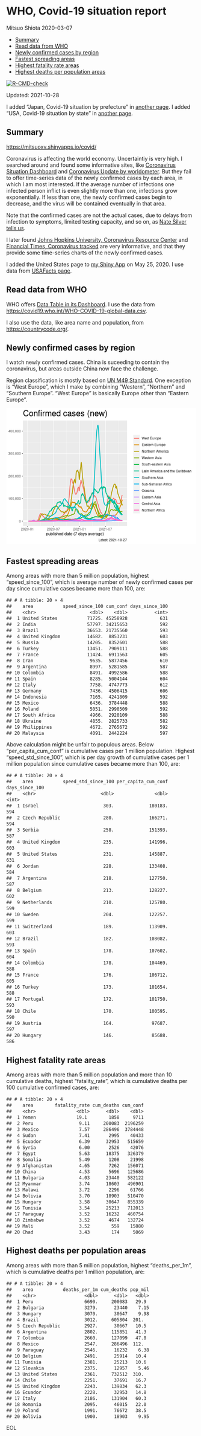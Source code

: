 WHO, Covid-19 situation report
================
Mitsuo Shiota
2020-03-07

-   [Summary](#summary)
-   [Read data from WHO](#read-data-from-who)
-   [Newly confirmed cases by region](#newly-confirmed-cases-by-region)
-   [Fastest spreading areas](#fastest-spreading-areas)
-   [Highest fatality rate areas](#highest-fatality-rate-areas)
-   [Highest deaths per population
    areas](#highest-deaths-per-population-areas)

<!-- badges: start -->

[![R-CMD-check](https://github.com/mitsuoxv/covid/workflows/R-CMD-check/badge.svg)](https://github.com/mitsuoxv/covid/actions)
<!-- badges: end -->

Updated: 2021-10-28

I added “Japan, Covid-19 situation by prefecture” in [another
page](Japan.md). I added “USA, Covid-19 situation by state” in [another
page](USA.md).

## Summary

<https://mitsuoxv.shinyapps.io/covid/>

Coronavirus is affecting the world economy. Uncertaintiy is very high. I
searched around and found some informative sites, like [Coronavirus
Situation
Dashboard](https://who.maps.arcgis.com/apps/opsdashboard/index.html#/c88e37cfc43b4ed3baf977d77e4a0667)
and [Coronavirus Update by
worldometer](https://www.worldometers.info/coronavirus/). But they fail
to offer time-series data of the newly confirmed cases by each area, in
which I am most interested. If the average number of infections one
infected person inflict is even slightly more than one, infections grow
exponentially. If less than one, the newly confirmed cases begin to
decrease, and the virus will be contained eventually in that area.

Note that the confirmed cases are not the actual cases, due to delays
from infection to symptoms, limited testing capacity, and so on, as
[Nate Silver tells
us](https://fivethirtyeight.com/features/coronavirus-case-counts-are-meaningless/).

I later found [Johns Hopkins University, Coronavirus Resource
Center](https://coronavirus.jhu.edu/) and [Financial Times, Coronavirus
tracked](https://www.ft.com/content/a26fbf7e-48f8-11ea-aeb3-955839e06441)
are very informative, and that they provide some time-series charts of
the newly confirmed cases.

I added the United States page to [my Shiny
App](https://mitsuoxv.shinyapps.io/covid/) on May 25, 2020. I use data
from [USAFacts
page](https://usafacts.org/visualizations/coronavirus-covid-19-spread-map/).

## Read data from WHO

WHO offers [Data Table in its Dashboard](https://covid19.who.int/table).
I use the data from
<https://covid19.who.int/WHO-COVID-19-global-data.csv>.

I also use the data, like area name and population, from
<https://countrycode.org/>.

## Newly confirmed cases by region

I watch newly confirmed cases. China is suceeding to contain the
coronavirus, but areas outside China now face the challenge.

Region classification is mostly based on [UN M49
Standard](https://unstats.un.org/unsd/methodology/m49/). One exception
is “West Europe”, which I make by combining “Western”, “Northern” and
“Southern Europe”. “West Europe” is basically Europe other than “Eastern
Europe”.

![](README_files/figure-gfm/chart-1.png)<!-- -->

## Fastest spreading areas

Among areas with more than 5 million population, highest
“speed\_since\_100”, which is average number of newly confirmed cases
per day since cumulative cases became more than 100, are:

    ## # A tibble: 20 × 4
    ##    area           speed_since_100 cum_conf days_since_100
    ##    <chr>                    <dbl>    <dbl>          <int>
    ##  1 United States           71725. 45258928            631
    ##  2 India                   57797. 34215653            592
    ##  3 Brazil                  36653. 21735560            593
    ##  4 United Kingdom          14682.  8853231            603
    ##  5 Russia                  14205.  8352601            588
    ##  6 Turkey                  13451.  7909111            588
    ##  7 France                  11424.  6911563            605
    ##  8 Iran                     9635.  5877456            610
    ##  9 Argentina                8997.  5281585            587
    ## 10 Colombia                 8491.  4992586            588
    ## 11 Spain                    8285.  5004144            604
    ## 12 Italy                    7758.  4747773            612
    ## 13 Germany                  7436.  4506415            606
    ## 14 Indonesia                7165.  4241809            592
    ## 15 Mexico                   6436.  3784448            588
    ## 16 Poland                   5051.  2990509            592
    ## 17 South Africa             4966.  2920109            588
    ## 18 Ukraine                  4855.  2825733            582
    ## 19 Philippines              4672.  2765672            592
    ## 20 Malaysia                 4091.  2442224            597

Above calculation might be unfair to populous areas. Below
“per\_capita\_cum\_conf” is cumulative cases per 1 million population.
Highest “speed\_std\_since\_100”, which is per day growth of cumulative
cases per 1 million population since cumulative cases became more than
100, are:

    ## # A tibble: 20 × 4
    ##    area           speed_std_since_100 per_capita_cum_conf days_since_100
    ##    <chr>                        <dbl>               <dbl>          <int>
    ##  1 Israel                        303.             180183.            594
    ##  2 Czech Republic                280.             166271.            594
    ##  3 Serbia                        258.             151393.            587
    ##  4 United Kingdom                235.             141996.            603
    ##  5 United States                 231.             145887.            631
    ##  6 Jordan                        228.             133408.            584
    ##  7 Argentina                     218.             127750.            587
    ##  8 Belgium                       213.             128227.            602
    ##  9 Netherlands                   210.             125780.            599
    ## 10 Sweden                        204.             122257.            599
    ## 11 Switzerland                   189.             113909.            603
    ## 12 Brazil                        182.             108082.            593
    ## 13 Spain                         178.             107602.            604
    ## 14 Colombia                      178.             104469.            588
    ## 15 France                        176.             106712.            605
    ## 16 Turkey                        173.             101654.            588
    ## 17 Portugal                      172.             101750.            593
    ## 18 Chile                         170.             100595.            590
    ## 19 Austria                       164.              97687.            597
    ## 20 Hungary                       146.              85688.            586

## Highest fatality rate areas

Among areas with more than 5 million population and more than 10
cumulative deaths, highest “fatality\_rate”, which is cumulative deaths
per 100 cumulative confirmed cases, are:

    ## # A tibble: 20 × 4
    ##    area        fatality_rate cum_deaths cum_conf
    ##    <chr>               <dbl>      <dbl>    <dbl>
    ##  1 Yemen               19.1        1858     9711
    ##  2 Peru                 9.11     200083  2196259
    ##  3 Mexico               7.57     286496  3784448
    ##  4 Sudan                7.41       2995    40433
    ##  5 Ecuador              6.39      32953   515659
    ##  6 Syria                6.00       2526    42076
    ##  7 Egypt                5.63      18375   326379
    ##  8 Somalia              5.49       1208    21998
    ##  9 Afghanistan          4.65       7262   156071
    ## 10 China                4.53       5696   125686
    ## 11 Bulgaria             4.03      23440   582122
    ## 12 Myanmar              3.74      18603   496901
    ## 13 Malawi               3.72       2296    61766
    ## 14 Bolivia              3.70      18903   510470
    ## 15 Hungary              3.58      30647   855339
    ## 16 Tunisia              3.54      25213   712013
    ## 17 Paraguay             3.52      16232   460754
    ## 18 Zimbabwe             3.52       4674   132724
    ## 19 Mali                 3.52        559    15880
    ## 20 Chad                 3.43        174     5069

## Highest deaths per population areas

Among areas with more than 5 million population, highest
“deaths\_per\_1m”, which is cumulative deaths per 1 million population,
are:

    ## # A tibble: 20 × 4
    ##    area           deaths_per_1m cum_deaths pop_mil
    ##    <chr>                  <dbl>      <dbl>   <dbl>
    ##  1 Peru                   6690.     200083   29.9 
    ##  2 Bulgaria               3279.      23440    7.15
    ##  3 Hungary                3070.      30647    9.98
    ##  4 Brazil                 3012.     605804  201.  
    ##  5 Czech Republic         2927.      30667   10.5 
    ##  6 Argentina              2802.     115851   41.3 
    ##  7 Colombia               2660.     127099   47.8 
    ##  8 Mexico                 2547.     286496  112.  
    ##  9 Paraguay               2546.      16232    6.38
    ## 10 Belgium                2491.      25914   10.4 
    ## 11 Tunisia                2381.      25213   10.6 
    ## 12 Slovakia               2375.      12957    5.46
    ## 13 United States          2361.     732512  310.  
    ## 14 Chile                  2251.      37691   16.7 
    ## 15 United Kingdom         2243.     139834   62.3 
    ## 16 Ecuador                2228.      32953   14.8 
    ## 17 Italy                  2186.     131904   60.3 
    ## 18 Romania                2095.      46015   22.0 
    ## 19 Poland                 1991.      76672   38.5 
    ## 20 Bolivia                1900.      18903    9.95

EOL

